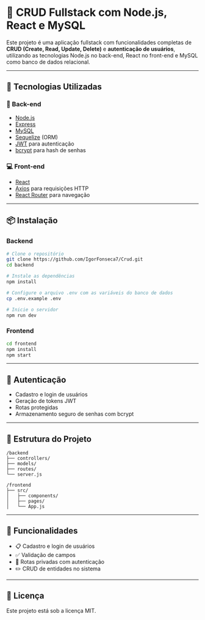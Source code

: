 # 🧩 CRUD Fullstack com Node.js, React e MySQL

Este projeto é uma aplicação fullstack com funcionalidades completas de **CRUD (Create, Read, Update, Delete)** e **autenticação de usuários**, utilizando as tecnologias Node.js no back-end, React no front-end e MySQL como banco de dados relacional.

---

## 🚀 Tecnologias Utilizadas

### 🔧 Back-end
- [Node.js](https://nodejs.org/)
- [Express](https://expressjs.com/)
- [MySQL](https://www.mysql.com/)
- [Sequelize](https://sequelize.org/) (ORM)
- [JWT](https://jwt.io/) para autenticação
- [bcrypt](https://github.com/kelektiv/node.bcrypt.js) para hash de senhas

### 💻 Front-end
- [React](https://reactjs.org/)
- [Axios](https://axios-http.com/) para requisições HTTP
- [React Router](https://reactrouter.com/) para navegação

---

## 📦 Instalação

### Backend

```bash
# Clone o repositório
git clone https://github.com/IgorFonseca7/Crud.git
cd backend

# Instale as dependências
npm install

# Configure o arquivo .env com as variáveis do banco de dados
cp .env.example .env

# Inicie o servidor
npm run dev
```

### Frontend

```bash
cd frontend
npm install
npm start
```

---

## 🔐 Autenticação

- Cadastro e login de usuários
- Geração de tokens JWT
- Rotas protegidas
- Armazenamento seguro de senhas com bcrypt

---

## 📂 Estrutura do Projeto

```
/backend
├── controllers/
├── models/
├── routes/
└── server.js

/frontend
├── src/
│   ├── components/
│   ├── pages/
│   └── App.js
```

---

## 🧪 Funcionalidades

- 📋 Cadastro e login de usuários
- ✅ Validação de campos
- 🔐 Rotas privadas com autenticação
- ✏️ CRUD de entidades no sistema

---

## 📄 Licença

Este projeto está sob a licença MIT.

